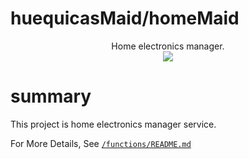 # huequicasMaid/homeMaid

<p align='center'>
  Home electronics manager.<br>
  <img src='https://user-images.githubusercontent.com/40014236/143767416-fc437262-8ced-4e4b-8ffa-6cd38cca6015.png'>
</p>

# summary

This project is home electronics manager service.

For More Details, See [`/functions/README.md`](https://github.com/huequicasMaid/homeMaidAPI/tree/main/functions/README.md)
